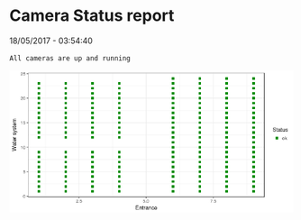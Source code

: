 Camera Status report
================
18/05/2017 - 03:54:40

    All cameras are up and running

![](camreport_files/figure-markdown_github/unnamed-chunk-2-1.png)
